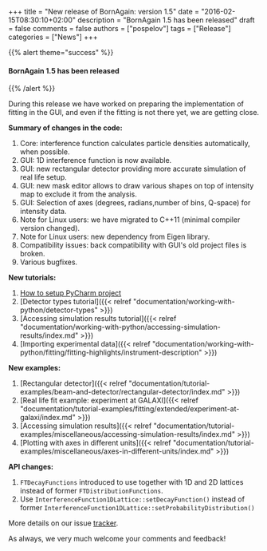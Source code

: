 +++
title = "New release of BornAgain: version 1.5"
date = "2016-02-15T08:30:10+02:00"
description = "BornAgain 1.5 has been released"
draft = false
comments = false
authors = ["pospelov"]
tags = ["Release"]
categories = ["News"]
+++

{{% alert theme="success" %}}
#### BornAgain 1.5 has been released
{{% /alert %}}

During this release we have worked on preparing the implementation of fitting in the GUI, and even if the fitting is not there yet, we are getting close.

**Summary of changes in the code:**

1. Core: interference function calculates particle densities automatically, when possible.
1. GUI: 1D interference function is now available.
1. GUI: new rectangular detector providing more accurate simulation of real life setup.
1. GUI: new mask editor allows to draw various shapes on top of intensity map to exclude it from the analysis.
1. GUI: Selection of axes (degrees, radians,number of bins, Q-space) for intensity data.
1. Note for Linux users: we have migrated to C++11 (minimal compiler version changed).
1. Note for Linux users: new dependency from Eigen library.
1. Compatibility issues: back compatibility with GUI's old project files is broken.
1. Various bugfixes.

**New tutorials:**

1. [How to setup PyCharm project](#)
1. [Detector types tutorial]({{< relref "documentation/working-with-python/detector-types" >}})
1. [Accessing simulation results tutorial]({{< relref "documentation/working-with-python/accessing-simulation-results/index.md" >}})
1. [Importing experimental data]({{< relref "documentation/working-with-python/fitting/fitting-highlights/instrument-description" >}})

**New examples:**

1. [Rectangular detector]({{< relref "documentation/tutorial-examples/beam-and-detector/rectangular-detector/index.md" >}})
1. [Real life fit example: experiment at GALAXI]({{< relref "documentation/tutorial-examples/fitting/extended/experiment-at-galaxi/index.md" >}})
1. [Accessing simulation results]({{< relref "documentation/tutorial-examples/miscellaneous/accessing-simulation-results/index.md" >}})
1. [Plotting with axes in different units]({{< relref "documentation/tutorial-examples/miscellaneous/axes-in-different-units/index.md" >}})

**API changes:**

1. `FTDecayFunctions` introduced to use together with 1D and 2D lattices instead of former `FTDistributionFunctions`.
1. Use `InterferenceFunction1DLattice::setDecayFunction()` instead of former `InterferenceFunction1DLattice::setProbabilityDistribution()`

More details on our issue [tracker](http://apps.jcns.fz-juelich.de/redmine/versions/31).

As always, we very much welcome your comments and feedback!
